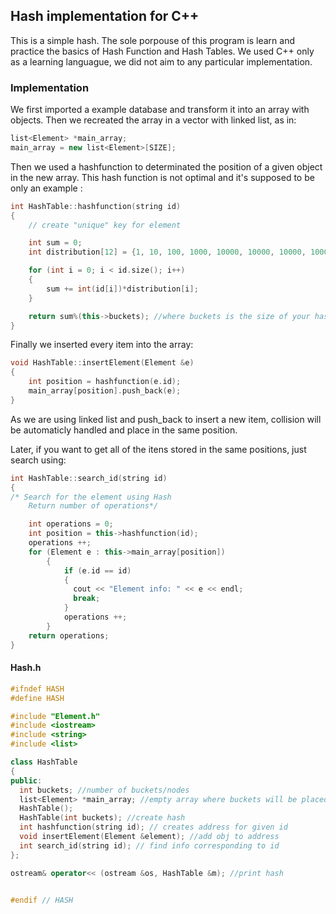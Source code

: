 ## Hash implementation for C++

This is a simple hash. The sole porpouse of this program is learn and practice the basics of Hash Function and Hash Tables.
We used C++ only as a learning languague, we did not aim to any particular implementation.

### Implementation

We first imported a example database and transform it into an array with objects.
Then we recreated the array in a vector with linked list, as in:

```cpp
list<Element> *main_array;
main_array = new list<Element>[SIZE];
```

Then we used a hashfunction to determinated the position of a given object in the new array. This hash function is not optimal and it's supposed to be only an example :

```cpp
int HashTable::hashfunction(string id)
{
    // create "unique" key for element

    int sum = 0;
    int distribution[12] = {1, 10, 100, 1000, 10000, 10000, 10000, 10000, 1000, 100, 10, 1};

    for (int i = 0; i < id.size(); i++)
    {
        sum += int(id[i])*distribution[i];
    }

    return sum%(this->buckets); //where buckets is the size of your hash
}
```

Finally we inserted every item into the array:

```cpp
void HashTable::insertElement(Element &e)
{
    int position = hashfunction(e.id);
    main_array[position].push_back(e);
}
```

As we are using linked list and push_back to insert a new item, collision will be automaticly handled and place in the same position.

Later, if you want to get all of the itens stored in the same positions, just search using:

```cpp
int HashTable::search_id(string id)
{
/* Search for the element using Hash
    Return number of operations*/

    int operations = 0;
    int position = this->hashfunction(id);
    operations ++;
    for (Element e : this->main_array[position])
        {
            if (e.id == id)
            {
              cout << "Element info: " << e << endl;
              break;
            }
            operations ++;
        }
    return operations;
}
```
#### Hash.h 
``` cpp
#ifndef HASH
#define HASH

#include "Element.h"
#include <iostream>
#include <string>
#include <list>

class HashTable
{
public:
  int buckets; //number of buckets/nodes
  list<Element> *main_array; //empty array where buckets will be placed
  HashTable();
  HashTable(int buckets); //create hash
  int hashfunction(string id); // creates address for given id
  void insertElement(Element &element); //add obj to address
  int search_id(string id); // find info corresponding to id
};

ostream& operator<< (ostream &os, HashTable &m); //print hash


#endif // HASH
```

